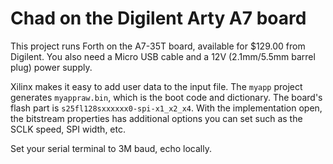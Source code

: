 # Chad on the Digilent Arty A7 board

This project runs Forth on the A7-35T board, available for $129.00 from Digilent.
You also need a Micro USB cable and a 12V (2.1mm/5.5mm barrel plug) power supply.

Xilinx makes it easy to add user data to the input file. 
The `myapp` project generates `myappraw.bin`, which is the boot code and dictionary.
The board's flash part is `s25fl128sxxxxxx0-spi-x1_x2_x4`.
With the implementation open, the bitstream properties has additional options you can set
such as the SCLK speed, SPI width, etc.

Set your serial terminal to 3M baud, echo locally.
